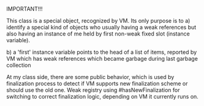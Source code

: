 IMPORTANT!!!This class is a special object, recognized by VM.Its only purpose is to a) identify a special kind of objects who usually having a weak references but  also having an instance of me held by first non-weak fixed slot (instance variable).b) a 'first' instance variable points to the head of a list of items, reported by VM which has weak references which became garbage during last garbage collectionAt my class side, there are some public behavior, which is used by finalization process to detect if VM supports new finalization scheme or should use the old one.Weak registry using #hasNewFinalization for switching to correct finalization logic,depending on VM it currently runs on.